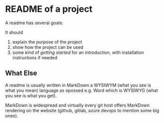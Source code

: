 # README of a project

A readme has several goals:

It should

1. explain the purpose of the project
2. show how the project can be used
3. some kind of _getting started_ for an introduction, with installation instructions if needed


## What Else

A readme is usually written in MarkDown a WYSIWYM (what you see is what you mean) language as opossed e.g. Word which is WYSIWYG (what you see is what you get).

MarkDown is widespread and virtually every git host offers MarkDown rendering on the website (github, gitlab, azure devops to mention some big ones).